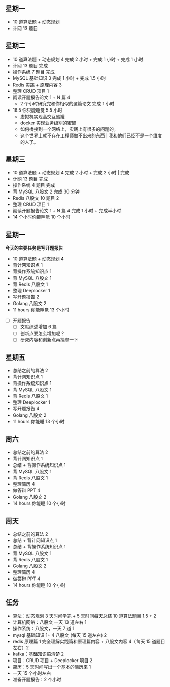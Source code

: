 ## 星期一

- 10 道算法题 + 动态规划
- 计网 13 题目

## 星期二

- 10 道算法题 + 动态规划 4 完成 2 小时 + 完成 1 小时 + 完成 1 小时
- 计网 13 题目 完成
- 操作系统 7 题目 完成
- MySQL 基础知识 3 完成 1 小时 + 完成 1.5 小时
- Redis 实践 + 原理内容 3
- 整理 CRUD 项目 1
- 阅读开题报告论文 1 + N 篇 4
	- 2 个小时研究完和你相似的这篇论文 完成 1 小时
- 16.5 你只能睡觉 5.5 小时
	- 虚拟机实现高交互蜜罐
	- docker 实现业务级别的蜜罐
	- 如何桥接到一个网络上，实践上有很多的问题的。
	- 这个世界上就不存在工程师做不出来的东西 | 我和他们已经不是一个维度的人了。

## 星期三

- 10 道算法题 + 动态规划 4 完成 2 小时 + 完成 2 小时 | 完成
- 计网 13 题目 完成
- 操作系统 4 题目 完成
- 背 MySQL 八股文 2 完成 30 分钟
- Redis 八股文 10 题目 2
- 整理 CRUD 项目 1
- 阅读开题报告论文 1 + N 篇 4 完成 1 小时 + 完成半小时
- 14 个小时你能睡觉 10 个小时

## 星期一

**今天的主要任务是写开题报告**

- 10 道算法题 + 动态规划 4
- 背计网知识点 1
- 背操作系统知识点 1
- 背 MySQL 八股文 1
- 背 Redis 八股文 1
- 整理 Deeplocker 1
- 写开题报告 2
- Golang 八股文 2
- 11 hours 你能睡觉 13 个小时

- [ ] 开题报告
	- [ ] 文献综述增加 6 篇
	- [ ] 创新点要怎么增加呢？
	- [ ] 研究内容和创新点再揣摩一下

## 星期五

- 总结之前的算法 2
- 背计网知识点 1
- 背操作系统知识点 1
- 背 MySQL 八股文 1
- 背 Redis 八股文 1
- 整理 Deeplocker 1
- 写开题报告 4
- Golang 八股文 2
- 11 hours 你能睡 13 个小时

## 周六

- 总结之前的算法 2
- 背计网知识点 1
- 总结 + 背操作系统知识点 1
- 背 MySQL 八股文 1
- 背 Redis 八股文 1
- 整理简历 4
- 做答辩 PPT 4
- Golang 八股文 2
- 14 hours 你能睡 10 个小时

## 周天

- 总结之前的算法 2
- 总结 + 背计网知识点 1
- 总结 + 背操作系统知识点 1
- 背 MySQL 八股文 1
- 背 Redis 八股文 1
- Golang 八股文 2
- 整理简历 4
- 做答辩 PPT 4
- 14 hours 你能睡 10 个小时

## 任务

- 算法：动态规划 3 天时间学完 + 5 天时间每天总结 10 道算法题目 1.5 + 2
- 计算机网络：八股文 一天 13 道左右 1
- 操作系统：八股文，一天 7 道 1
- mysql 基础知识 1+ 4 八股文 (每天 15 道左右) 2
- redis 原理篇 1 完全理解实践篇和原理篇内容 + 八股文内容 4（每天 15 道题目左右）2
- kafka：基础知识搞清楚 2
- 项目：CRUD 项目 + Deeplocker 项目 2
- 简历：5 天时间写出一个基本的简历来 1
- 一天 15 个小时左右
- 准备开题报告：2 个小时
